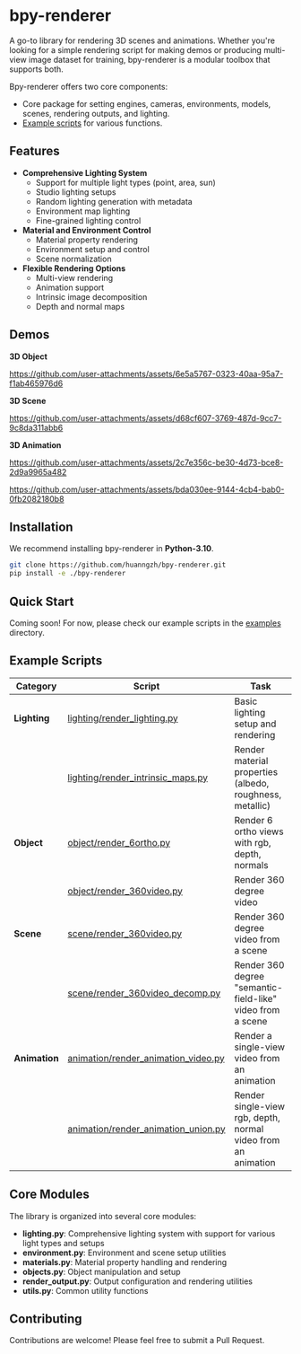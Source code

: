 # bpy-renderer

A go-to library for rendering 3D scenes and animations. Whether you're looking for a simple rendering script for making demos or producing multi-view image dataset for training, bpy-renderer is a modular toolbox that supports both.

Bpy-renderer offers two core components:

* Core package for setting engines, cameras, environments, models, scenes, rendering outputs, and lighting.
* [Example scripts](./examples/) for various functions.

## Features

- **Comprehensive Lighting System**
  - Support for multiple light types (point, area, sun)
  - Studio lighting setups
  - Random lighting generation with metadata
  - Environment map lighting
  - Fine-grained lighting control
- **Material and Environment Control**
  - Material property rendering
  - Environment setup and control
  - Scene normalization
- **Flexible Rendering Options**
  - Multi-view rendering
  - Animation support
  - Intrinsic image decomposition
  - Depth and normal maps

## Demos

**3D Object**

https://github.com/user-attachments/assets/6e5a5767-0323-40aa-95a7-f1ab465976d6

**3D Scene**

https://github.com/user-attachments/assets/d68cf607-3769-487d-9cc7-9c8da311abb6

**3D Animation**

https://github.com/user-attachments/assets/2c7e356c-be30-4d73-bce8-2d9a9965a482

https://github.com/user-attachments/assets/bda030ee-9144-4cb4-bab0-0fb2082180b8

## Installation

We recommend installing bpy-renderer in **Python-3.10**.

```Bash
git clone https://github.com/huanngzh/bpy-renderer.git
pip install -e ./bpy-renderer
```

## Quick Start

Coming soon! For now, please check our example scripts in the [examples](./examples/) directory.

## Example Scripts

| Category | Script | Task |
| - | - | - |
| **Lighting** | [lighting/render_lighting.py](examples/lighting/render_lighting.py) | Basic lighting setup and rendering |
| | [lighting/render_intrinsic_maps.py](examples/lighting/render_intrinsic_maps.py) | Render material properties (albedo, roughness, metallic) |
| **Object** | [object/render_6ortho.py](examples/object/render_6ortho.py) | Render 6 ortho views with rgb, depth, normals |
| | [object/render_360video.py](examples/object/render_360video.py) | Render 360 degree video |
| **Scene** | [scene/render_360video.py](examples/scene/render_360video.py) | Render 360 degree video from a scene |
| | [scene/render_360video_decomp.py](examples/scene/render_360video_decomp.py) | Render 360 degree "semantic-field-like" video from a scene |
| **Animation** | [animation/render_animation_video.py](examples/animation/render_animation_video.py) | Render a single-view video from an animation |
| | [animation/render_animation_union.py](examples/animation/render_animation_union.py) | Render single-view rgb, depth, normal video from an animation |

## Core Modules

The library is organized into several core modules:

- **lighting.py**: Comprehensive lighting system with support for various light types and setups
- **environment.py**: Environment and scene setup utilities
- **materials.py**: Material property handling and rendering
- **objects.py**: Object manipulation and setup
- **render_output.py**: Output configuration and rendering utilities
- **utils.py**: Common utility functions

## Contributing

Contributions are welcome! Please feel free to submit a Pull Request.
